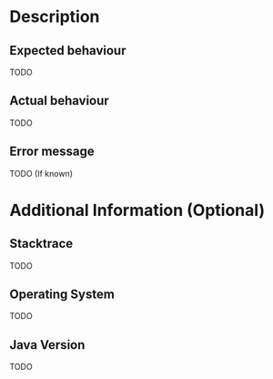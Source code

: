 <!--
Please fill out the form below, in order to allow developers to easily solve your problem.

Delete everything in this editor if your issue is not a bug report.
-->

# Description
##  Expected behaviour
TODO

## Actual behaviour
TODO

## Error message
TODO (If known)

# Additional Information (Optional)
## Stacktrace
TODO
## Operating System
TODO
## Java Version
TODO
